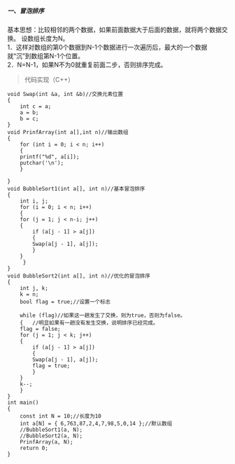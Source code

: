 ##### 一、冒泡排序
基本思想：比较相邻的两个数据，如果前面数据大于后面的数据，就将两个数据交换。
设数组长度为N。<br>
1．这样对数组的第0个数据到N-1个数据进行一次遍历后，最大的一个数据就“沉”到数组第N-1个位置。<br>
2．N=N-1，如果N不为0就重复前面二步，否则排序完成。<br>
> 代码实现（C++）
```
void Swap(int &a, int &b)//交换元素位置
{
    int c = a;
    a = b;
    b = c;
}
void PrinfArray(int a[],int n)//输出数组
{
    for (int i = 0; i < n; i++)
    {
	printf("%d", a[i]);
	putchar('\n');
    }

}
void BubbleSort1(int a[], int n)//基本冒泡排序
{
    int i, j;
    for (i = 0; i < n; i++)
    {
	for (j = 1; j < n-i; j++)
	{
	    if (a[j - 1] > a[j])
	    {
		Swap(a[j - 1], a[j]);
	    }
	}
     }
}
void BubbleSort2(int a[], int n)//优化的冒泡排序
{
    int j, k;
    k = n;
    bool flag = true;//设置一个标志

    while (flag)//如果这一趟发生了交换，则为true，否则为false。
    {	//明显如果有一趟没有发生交换，说明排序已经完成。
	flag = false;
	for (j = 1; j < k; j++)
	{
	    if (a[j - 1] > a[j])
	    {
		Swap(a[j - 1], a[j]);
		flag = true;
	    }
	}
	k--;
    }
}
int main()
{
    const int N = 10;//长度为10
    int a[N] = { 6,763,87,2,4,7,98,5,0,14 };//默认数组
    //BubbleSort1(a, N);
    //BubbleSort2(a, N);
    PrinfArray(a, N);
    return 0;
}
```

